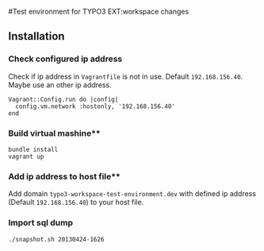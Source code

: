 #Test environment for TYPO3 EXT:workspace changes

## Installation

### Check configured ip address

Check if ip address in `Vagrantfile` is not in use. Default `192.168.156.40`.
Maybe use an other ip address.

	Vagrant::Config.run do |config|
	  config.vm.network :hostonly, '192.168.156.40'
	end

### Build virtual mashine**

	bundle install
	vagrant up

### Add ip address to host file**

Add domain `typo3-workspace-test-environment.dev` with defined ip address (Default `192.168.156.40`) to your host file.

### Import sql dump

	./snapshot.sh 20130424-1626

